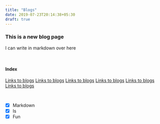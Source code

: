 ```yaml
---
title: "Blogs"
date: 2019-07-23T20:14:38+05:30
draft: true
---
```


### This is a new blog page
I can write in markdown over here

<br>

#### Index

[Links to blogs](#a)
[Links to blogs](#b)
[Links to blogs](#c)
[Links to blogs](#d)
[Links to blogs](#e)
[Links to blogs](#f)


<br>

- [X] Markdown
- [X] Is
- [X] Fun
